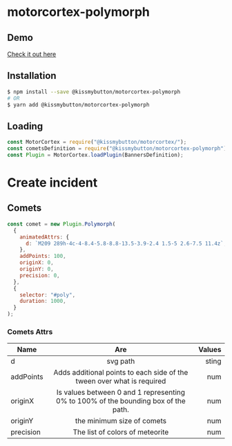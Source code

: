 # motorcortex-polymorph

## Demo
[Check it out here](https://kissmybutton.github.io/motorcortex-polymorph/demo/index.html)

## Installation

```bash
$ npm install --save @kissmybutton/motorcortex-polymorph
# OR
$ yarn add @kissmybutton/motorcortex-polymorph
```

## Loading

```javascript
const MotorCortex = require("@kissmybutton/motorcortex/");
const cometsDefinition = require("@kissmybutton/motorcortex-polymorph");
const Plugin = MotorCortex.loadPlugin(BannersDefinition);
```

# Create incident

## Comets

```javascript
const comet = new Plugin.Polymorph(
  {
    animatedAttrs: {
      d: `M209 289h-4c-4-8.4-5.8-8.8-13.5-3.9-2.4 1.5-5 2.6-7.5 11.4z`,
    },
    addPoints: 100,
    originX: 0,
    originY: 0,
    precision: 0,
  },
  {
    selector: "#poly",
    duration: 1000,
  }
);
```

### Comets Attrs

| Name        | Are           | Values  |
| ------------- |:-------------:| -----:|
| d     | svg path  | sting |
| addPoints     | Adds additional points to each side of the tween over what is required  | num |
|  originX   | Is values between 0 and 1 representing 0% to 100% of the bounding box of the path. | num |
| originY     | the minimum size of comets  | num |
| precision     | The list of colors of meteorite  | num |


